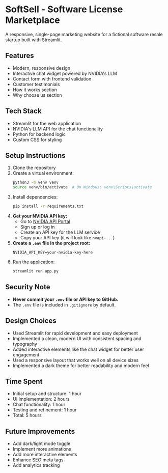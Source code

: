 # SoftSell - Software License Marketplace

A responsive, single-page marketing website for a fictional software resale startup built with Streamlit.

## Features

- Modern, responsive design
- Interactive chat widget powered by NVIDIA's LLM
- Contact form with frontend validation
- Customer testimonials
- How it works section
- Why choose us section

## Tech Stack

- Streamlit for the web application
- NVIDIA's LLM API for the chat functionality
- Python for backend logic
- Custom CSS for styling

## Setup Instructions

1. Clone the repository
2. Create a virtual environment:
   ```bash
   python3 -m venv venv
   source venv/bin/activate  # On Windows: venv\Scripts\activate
   ```
3. Install dependencies:
   ```bash
   pip install -r requirements.txt
   ```
4. **Get your NVIDIA API key:**
   - Go to [NVIDIA API Portal](https://platform.nvidia.com/)
   - Sign up or log in
   - Create an API key for the LLM service
   - Copy your API key (it will look like `nvapi-...`)
5. **Create a `.env` file in the project root:**
   ```
   NVIDIA_API_KEY=your-nvidia-key-here
   ```
6. Run the application:
   ```bash
   streamlit run app.py
   ```

## Security Note
- **Never commit your `.env` file or API key to GitHub.**
- The `.env` file is included in `.gitignore` by default.

## Design Choices

- Used Streamlit for rapid development and easy deployment
- Implemented a clean, modern UI with consistent spacing and typography
- Added interactive elements like the chat widget for better user engagement
- Used a responsive layout that works well on all device sizes
- Implemented a dark theme for better readability and modern feel

## Time Spent

- Initial setup and structure: 1 hour
- UI implementation: 2 hours
- Chat functionality: 1 hour
- Testing and refinement: 1 hour
- Total: 5 hours

## Future Improvements

- Add dark/light mode toggle
- Implement more animations
- Add more interactive elements
- Enhance SEO meta tags
- Add analytics tracking 